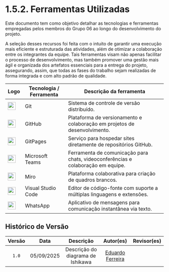 # 1.5.2. Ferramentas Utilizadas 

Este documento tem como objetivo detalhar as tecnologias e ferramentas empregadas pelos membros do Grupo 06 ao longo do desenvolvimento do projeto. 

A seleção desses recursos foi feita com o intuito de garantir uma execução mais eficiente e estruturada das atividades, além de otimizar a colaboração entre os integrantes da equipe. Tais ferramentas visam não apenas facilitar o processo de desenvolvimento, mas também promover uma gestão mais ágil e organizada dos artefatos essenciais para a entrega do projeto, assegurando, assim, que todas as fases do trabalho sejam realizadas de forma integrada e com alto padrão de qualidade.


<center>

| Logo                                                                                                      | Tecnologia / Ferramenta | Descrição da ferramenta                                                                                                                              |
| --------------------------------------------------------------------------------------------------------- | ----------------------- | ---------------------------------------------------------------------------------------------------------------------------------------------------- |
| <img src="https://git-scm.com/images/logos/downloads/Git-Icon-1788C.png" width="25">                      | Git                     | Sistema de controle de versão distribuído.                                                                                                           |
| <img src="https://github.githubassets.com/images/modules/logos_page/GitHub-Mark.png" width="25">          | GitHub                  | Plataforma de versionamento e colaboração em projetos de desenvolvimento.                                                                            |
| <img src="https://github.githubassets.com/images/modules/logos_page/GitHub-Mark.png" width="25">          | GitPages                | Serviço para hospedar sites diretamente de repositórios GitHub.                                                                                      |                                                                                       |
| <img src="https://img.icons8.com/color/48/000000/microsoft-teams.png" width="25">                         | Microsoft Teams         | Ferramenta de comunicação para chats, videoconferências e colaboração em equipe.                      |
| <img src="https://cdn.brandfetch.io/idAnDTFapY/theme/dark/symbol.svg?c=1dxbfHSJFAPEGdCLU4o5B" width="25"> | Miro                    | Plataforma colaborativa para criação de quadros brancos.                                          
| <img src="https://img.icons8.com/color/48/000000/visual-studio-code-2019.png" width="25">                 | Visual Studio Code      | Editor de código-fonte com suporte a múltiplas linguagens e extensões.      |
| <img src="https://img.icons8.com/color/48/000000/whatsapp.png" width="25">                                | WhatsApp                | Aplicativo de mensagens para comunicação instantânea via texto. |

</center>


## Histórico de Versão

| Versão | Data | Descrição | Autor(es) | Revisor(es) |
| :-: | :-: | :-: | :-: | :-: |
| `1.0` | 05/09/2025  | Descrição do diagrama de Ishikawa | [Eduardo Ferreira](https://github.com/eduardoferre) | []()
